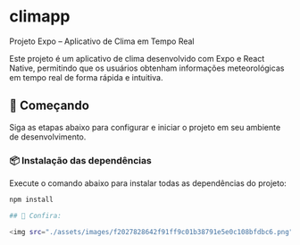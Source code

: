 # climapp

Projeto Expo – Aplicativo de Clima em Tempo Real

Este projeto é um aplicativo de clima desenvolvido com Expo e React Native, permitindo que os usuários obtenham informações meteorológicas em tempo real de forma rápida e intuitiva.


## 🚀 Começando

Siga as etapas abaixo para configurar e iniciar o projeto em seu ambiente de desenvolvimento.

### 📦 Instalação das dependências

Execute o comando abaixo para instalar todas as dependências do projeto:

```bash
npm install

## 👥 Confira:

<img src="./assets/images/f2027828642f91ff9c01b38791e5e0c108bfdbc6.png">